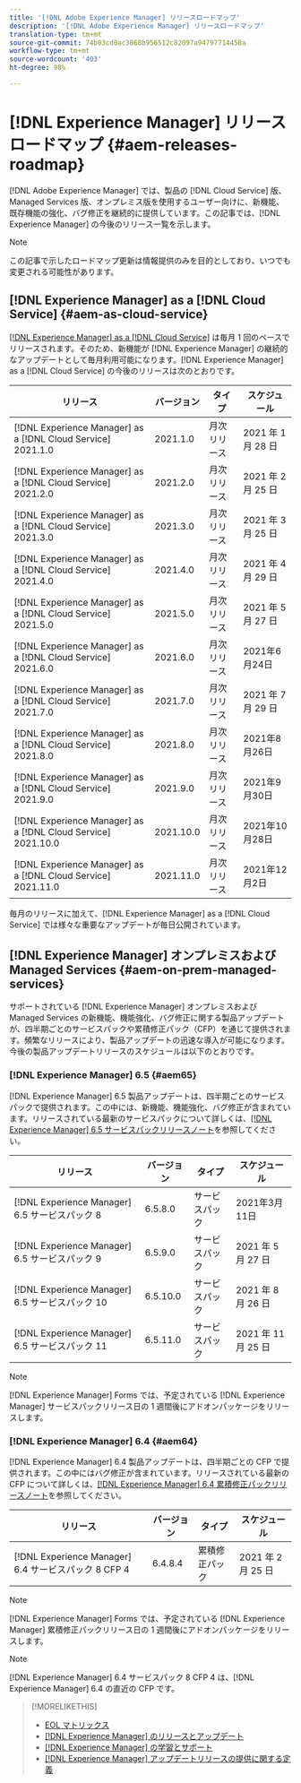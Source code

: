 ```yaml
---
title: '[!DNL Adobe Experience Manager] リリースロードマップ'
description: '[!DNL Adobe Experience Manager] リリースロードマップ'
translation-type: tm+mt
source-git-commit: 74b03cd0ac3868b956512c82097a94797714458a
workflow-type: tm+mt
source-wordcount: '403'
ht-degree: 98%

---
```



# [!DNL Experience Manager] リリースロードマップ {#aem-releases-roadmap}

[!DNL Adobe Experience Manager] では、製品の [!DNL Cloud Service] 版、Managed Services 版、オンプレミス版を使用するユーザー向けに、新機能、既存機能の強化、バグ修正を継続的に提供しています。この記事では、[!DNL Experience Manager] の今後のリリース一覧を示します。

>[!NOTE]
>
>この記事で示したロードマップ更新は情報提供のみを目的としており、いつでも変更される可能性があります。

## [!DNL Experience Manager] as a [!DNL Cloud Service] {#aem-as-cloud-service}

[[!DNL Experience Manager] as a [!DNL Cloud Service]](https://experienceleague.adobe.com/docs/experience-manager-cloud-service/release-notes/home.html?lang=ja) は毎月 1 回のペースでリリースされます。そのため、新機能が [!DNL Experience Manager] の継続的なアップデートとして毎月利用可能になります。[!DNL Experience Manager] as a [!DNL Cloud Service] の今後のリリースは次のとおりです。

| リリース | バージョン | タイプ | スケジュール |
|---|---|---|---|
| [!DNL Experience Manager] as a [!DNL Cloud Service] 2021.1.0 | 2021.1.0 | 月次リリース | 2021 年 1 月 28 日 |
| [!DNL Experience Manager] as a [!DNL Cloud Service] 2021.2.0 | 2021.2.0 | 月次リリース | 2021 年 2 月 25 日 |
| [!DNL Experience Manager] as a [!DNL Cloud Service] 2021.3.0 | 2021.3.0 | 月次リリース | 2021 年 3 月 25 日 |
| [!DNL Experience Manager] as a [!DNL Cloud Service] 2021.4.0 | 2021.4.0 | 月次リリース | 2021 年 4 月 29 日 |
| [!DNL Experience Manager] as a [!DNL Cloud Service] 2021.5.0 | 2021.5.0 | 月次リリース | 2021 年 5 月 27 日 |
| [!DNL Experience Manager] as a [!DNL Cloud Service] 2021.6.0 | 2021.6.0 | 月次リリース | 2021年6月24日 |
| [!DNL Experience Manager] as a [!DNL Cloud Service] 2021.7.0 | 2021.7.0 | 月次リリース | 2021 年 7 月 29 日 |
| [!DNL Experience Manager] as a [!DNL Cloud Service] 2021.8.0 | 2021.8.0 | 月次リリース | 2021年8月26日 |
| [!DNL Experience Manager] as a [!DNL Cloud Service] 2021.9.0 | 2021.9.0 | 月次リリース | 2021年9月30日 |
| [!DNL Experience Manager] as a [!DNL Cloud Service] 2021.10.0 | 2021.10.0 | 月次リリース | 2021年10月28日 |
| [!DNL Experience Manager] as a [!DNL Cloud Service] 2021.11.0 | 2021.11.0 | 月次リリース | 2021年12月2日 |

毎月のリリースに加えて、[!DNL Experience Manager] as a [!DNL Cloud Service] では様々な重要なアップデートが毎日公開されています。

## [!DNL Experience Manager] オンプレミスおよび Managed Services {#aem-on-prem-managed-services}

サポートされている [!DNL Experience Manager] オンプレミスおよび Managed Services の新機能、機能強化、バグ修正に関する製品アップデートが、四半期ごとのサービスパックや累積修正パック（CFP）を通じて提供されます。頻繁なリリースにより、製品アップデートの迅速な導入が可能になります。今後の製品アップデートリリースのスケジュールは以下のとおりです。

### [!DNL Experience Manager] 6.5 {#aem65}

[!DNL Experience Manager] 6.5 製品アップデートは、四半期ごとのサービスパックで提供されます。この中には、新機能、機能強化、バグ修正が含まれています。リリースされている最新のサービスパックについて詳しくは、[[!DNL Experience Manager] 6.5 サービスパックリリースノート](https://experienceleague.adobe.com/docs/experience-manager-65/release-notes/service-pack/sp-release-notes.html?lang=ja)を参照してください。

| リリース | バージョン | タイプ | スケジュール |
|---|---|---|---|
| [!DNL Experience Manager] 6.5 サービスパック 8 | 6.5.8.0 | サービスパック | 2021年3月11日 |
| [!DNL Experience Manager] 6.5 サービスパック 9 | 6.5.9.0 | サービスパック | 2021 年 5 月 27 日 |
| [!DNL Experience Manager] 6.5 サービスパック 10 | 6.5.10.0 | サービスパック | 2021 年 8 月 26 日 |
| [!DNL Experience Manager] 6.5 サービスパック 11 | 6.5.11.0 | サービスパック | 2021 年 11 月 25 日 |

>[!NOTE]
>
>[!DNL Experience Manager] Forms では、予定されている [!DNL Experience Manager] サービスパックリリース日の 1 週間後にアドオンパッケージをリリースします。

### [!DNL Experience Manager] 6.4 {#aem64}

[!DNL Experience Manager] 6.4 製品アップデートは、四半期ごとの CFP で提供されます。この中にはバグ修正が含まれています。リリースされている最新の CFP について詳しくは、[[!DNL Experience Manager] 6.4 累積修正パックリリースノート](https://experienceleague.adobe.com/docs/experience-manager-64/release-notes/cfp-release-notes.html?lang=ja)を参照してください。

| リリース | バージョン | タイプ | スケジュール |
|---|---|---|---|
| [!DNL Experience Manager] 6.4 サービスパック 8 CFP 4 | 6.4.8.4 | 累積修正パック | 2021 年 2 月 25 日 |

>[!NOTE]
>
>[!DNL Experience Manager] Forms では、予定されている [!DNL Experience Manager] 累積修正パックリリース日の 1 週間後にアドオンパッケージをリリースします。

>[!NOTE]
>
>[!DNL Experience Manager] 6.4 サービスパック 8 CFP 4 は、[!DNL Experience Manager] 6.4 の直近の CFP です。

>[!MORELIKETHIS]
>
>* [EOL マトリックス](https://helpx.adobe.com/jp/support/programs/eol-matrix.html)
>* [[!DNL Experience Manager] のリリースとアップデート](https://experienceleague.adobe.com/docs/experience-manager-release-information/aem-release-updates/aem-releases-updates.html?lang=ja)
>* [[!DNL Experience Manager] の学習とサポート](https://experienceleague.adobe.com/docs/experience-manager-cloud-service.html?lang=ja)
>* [[!DNL Experience Manager] アップデートリリースの提供に関する定義](/help/update-release-vehicle-definitions.md)


